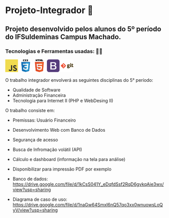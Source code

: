 # Projeto-Integrador :rocket:
## Projeto desenvolvido pelos alunos do 5º período do IFSuldeminas Campus Machado.

### Tecnologias e Ferramentas usadas: :man_technologist:
<code><img height="40" src="https://raw.githubusercontent.com/github/explore/80688e429a7d4ef2fca1e82350fe8e3517d3494d/topics/javascript/javascript.png"></code>
<code><img height="40" src="https://raw.githubusercontent.com/github/explore/80688e429a7d4ef2fca1e82350fe8e3517d3494d/topics/css/css.png"></code>
<code><img height="40" src="https://raw.githubusercontent.com/github/explore/80688e429a7d4ef2fca1e82350fe8e3517d3494d/topics/html/html.png"></code>
<code><img height="40" src="https://raw.githubusercontent.com/github/explore/80688e429a7d4ef2fca1e82350fe8e3517d3494d/topics/bootstrap/bootstrap.png"></code>
<code><img height="40" src="https://raw.githubusercontent.com/github/explore/80688e429a7d4ef2fca1e82350fe8e3517d3494d/topics/git/git.png"></code>



O trabalho integrador envolverá as seguintes disciplinas do 5° período:


- Qualidade de Software
- Administração Financeira
- Tecnologia para Internet II (PHP e WebDesing II)

O trabalho consiste em:

- Premissas: Usuário Financeiro
- Desenvolvimento Web com Banco de Dados
- Segurança de acesso
- Busca de Infromação volátil (API)
- Cálculo e dashboard (informação na tela para análise)
- Disponibilizar para impressão PDF por exemplo

- Banco de dados: https://drive.google.com/file/d/1kCsS041Y_eDqfdSsf2RqD6gvkqAie3wx/view?usp=sharing
- Diagrama de caso de uso: https://drive.google.com/file/d/1naGw64SmxI6nQ57qo3xx0wnuowsLoQyV/view?usp=sharing

